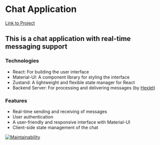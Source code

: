 # Chat Application

[Link to Project](https://chat-kbut.onrender.com)

## This is a chat application with real-time messaging support

### Technologies

- React: For building the user interface
- Material-UI: A component library for styling the interface
- Zustand: A lightweight and flexible state manager for React
- Backend Server: For processing and delivering messages (by [Hexlet](https://ru.hexlet.io/))

### Features

- Real-time sending and receiving of messages
- User authentication
- A user-friendly and responsive interface with Material-UI
- Client-side state management of the chat

[![Maintainability](https://api.codeclimate.com/v1/badges/a21e4019079fcfb9e124/maintainability)](https://codeclimate.com/github/bril95/Chat/maintainability)
